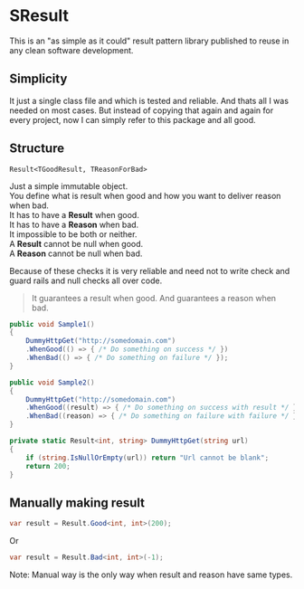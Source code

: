 # SResult
This is an "as simple as it could" result pattern library published to reuse in any clean software development. 

## Simplicity
It just a single class file and which is tested and reliable. And thats all I was needed on most  cases. But instead of copying that again and again for every project, now I can simply refer to this package and all good. 

## Structure
`Result<TGoodResult, TReasonForBad>`

Just a simple immutable object.  
You define what is result when good and how you want to deliver reason when bad.  
It has to have a **Result** when good.  
It has to have a **Reason** when bad.  
It impossible to be both or neither.  
A **Result** cannot be null when good.  
A **Reason** cannot be null when bad.  

Because of these checks it is very reliable and need not to write check and guard rails and null checks all over code.  
> It guarantees a result when good. And guarantees a reason when bad.

```csharp
public void Sample1()
{
    DummyHttpGet("http://somedomain.com")
    .WhenGood(() => { /* Do something on success */ })
    .WhenBad(() => { /* Do something on failure */ });
}

public void Sample2()
{
    DummyHttpGet("http://somedomain.com")
    .WhenGood((result) => { /* Do something on success with result */ })
    .WhenBad((reason) => { /* Do something on failure with failure */ });
}

private static Result<int, string> DummyHttpGet(string url)
{
    if (string.IsNullOrEmpty(url)) return "Url cannot be blank";
    return 200;
}
```
## Manually making result
```csharp
var result = Result.Good<int, int>(200);
```
Or
```csharp
var result = Result.Bad<int, int>(-1);
```
Note: Manual way is the only way when result and reason have same types.